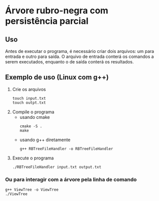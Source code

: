 # Árvore rubro-negra com persistência parcial
    
## Uso
Antes de executar o programa, é necessário criar dois arquivos: um para entrada e outro para saída. O arquivo de entrada conterá os comandos a serem executados, enquanto o de saída conterá os resultados.

## Exemplo de uso (Linux com g++)
1. Crie os arquivos
    ```
    touch input.txt
    touch outpt.txt
    ```
2. Compile o programa
    * usando cmake
        ```
        cmake -S .
        make
        ```
    * usando g++ diretamente
        ```
        g++ RBTreeFileHandler -o RBTreeFileHandler
        ```
3. Execute o programa
    ```
    ./RBTreeFileHandler input.txt output.txt
    ```
### Ou para interagir com a árvore pela linha de comando
```
g++ ViewTree -o ViewTree
./ViewTree
```
